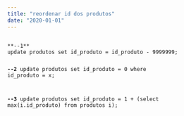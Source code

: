 ```yaml
---
title: "reordenar id dos produtos"
date: "2020-01-01"
---
```


<code>
**--1**
update produtos set id_produto = id_produto - 9999999;

**--2**
update produtos set id_produto = 0 where id_produto = x;

**--3**
update produtos set id_produto = 1 + (select max(i.id_produto) from produtos i);
</code>